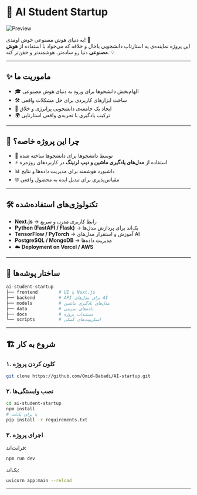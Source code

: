 # 🤖 AI Student Startup  

![Preview](./20250909_103833-ezgif.com-video-to-gif-converter.gif)  

به دنیای هوش مصنوعی خوش اومدی! 🚀  
این پروژه نماینده‌ی یه استارتاپ دانشجویی باحال و خلاقه که می‌خواد با استفاده از **هوش مصنوعی** دنیا رو ساده‌تر، هوشمندتر و خفن‌تر کنه. 💡  

---

## ✨ ماموریت ما  

- 🎓 الهام‌بخش دانشجوها برای ورود به دنیای هوش مصنوعی  
- 🛠️ ساخت ابزارهای کاربردی برای حل مشکلات واقعی  
- 🤝 ایجاد یک جامعه‌ی دانشجویی پرانرژی و خلاق  
- 🌍 ترکیب یادگیری با تجربه‌ی واقعی استارتاپی  

---

## 🚀 چرا این پروژه خاصه؟  

- 🤩 توسط دانشجوها برای دانشجوها ساخته شده  
- ⚡ استفاده از **مدل‌های یادگیری ماشین و دیپ لرنینگ** در کاربردهای روزمره  
- 📊 داشبورد هوشمند برای مدیریت داده‌ها و نتایج  
- 🌐 مقیاس‌پذیری برای تبدیل ایده به محصول واقعی  

---

## 🛠️ تکنولوژی‌های استفاده‌شده  

- **Next.js** → رابط کاربری مدرن و سریع  
- **Python (FastAPI / Flask)** → بک‌اند برای پردازش مدل‌ها  
- **TensorFlow / PyTorch** → آموزش و استقرار مدل‌های AI  
- **PostgreSQL / MongoDB** → مدیریت داده‌ها  
- ☁️ **Deployment on Vercel / AWS**  

---

## 📂 ساختار پوشه‌ها  

```bash
ai-student-startup
├── frontend        # UI با Next.js
├── backend         # API برای مدل‌های AI
├── models          # مدل‌های یادگیری ماشین
├── data            # داده‌های تمرینی
├── docs            # مستندات پروژه
└── scripts         # اسکریپت‌های کمکی
```

---

## 🏗️ شروع به کار  

### ۱. کلون کردن پروژه  

```bash
git clone https://github.com/Omid-Babadi/AI-startup.git
```

### ۲. نصب وابستگی‌ها  

```bash
cd ai-student-startup
npm install
# یا برای بک‌اند
pip install -r requirements.txt
```

### ۳. اجرای پروژه  

فرانت‌اند:  

```bash
npm run dev
```

بک‌اند:  

```bash
uvicorn app:main --reload
```

---
